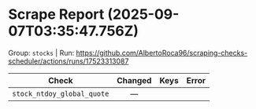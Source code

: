 # Scrape Report (2025-09-07T03:35:47.756Z)

Group: `stocks`  |  Run: https://github.com/AlbertoRoca96/scraping-checks-scheduler/actions/runs/17523313087

| Check | Changed | Keys | Error |
|---|:---:|:--|:--|
| `stock_ntdoy_global_quote` | — |  |  |
